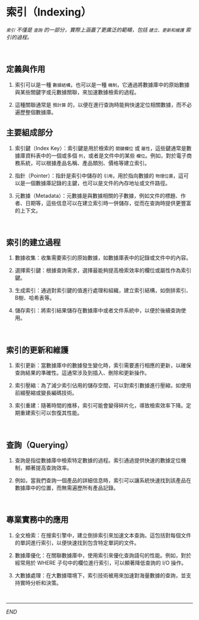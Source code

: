 # 索引（Indexing）

_`索引` 不僅是 `查詢` 的一部分，實際上涵蓋了更廣泛的範疇，包括 `建立、更新和維護` 索引的過程。_

<br>

## 定義與作用

1. 索引可以是一種 `數據結構`，也可以是一種 `機制`，它通過將數據庫中的原始數據與某些關鍵字或元數據關聯，來加速數據檢索的過程。

2. 這種關聯通常是 `預計算` 的，以便在進行查詢時能夠快速定位相關數據，而不必遍歷整個數據庫。

## 主要組成部分

1. 索引鍵（Index Key）：索引鍵是用於檢索的 `關鍵欄位` 或 `屬性`，這些鍵通常是數據庫資料表中的一個或多個 `列`，或者是文件中的某些 `欄位`。例如，對於電子商務系統，可以根據產品名稱、產品類別、價格等建立索引。

2. 指針（Pointer）：指針是索引中儲存的 `引用`，用於指向數據的 `物理位置`，這可以是一個數據庫記錄的主鍵，也可以是文件的內存地址或文件路徑。

3. 元數據（Metadata）：元數據是與數據相關的子數據，例如文件的標題、作者、日期等，這些信息可以在建立索引時一併儲存，從而在查詢時提供更豐富的上下文。

<br>

## 索引的建立過程

1. 數據收集：收集需要索引的原始數據，如數據庫表中的記錄或文件中的內容。

2. 選擇索引鍵：根據查詢需求，選擇最能夠提高檢索效率的欄位或屬性作為索引鍵。

3. 生成索引：通過對索引鍵的值進行處理和組織，建立索引結構，如倒排索引、B樹、哈希表等。

4. 儲存索引：將索引結果儲存在數據庫中或者文件系統中，以便於後續查詢使用。

<br>

## 索引的更新和維護

1. 索引更新：當數據庫中的數據發生變化時，索引需要進行相應的更新，以確保查詢結果的準確性。這通常涉及到插入、刪除和更新操作。

2. 索引壓縮：為了減少索引佔用的儲存空間，可以對索引數據進行壓縮，如使用前綴壓縮或變長編碼技術。

3. 索引重建：隨著時間的推移，索引可能會變得碎片化，導致檢索效率下降。定期重建索引可以恢復其性能。

<br>

## 查詢（Querying）

1. 查詢是指從數據庫中檢索特定數據的過程。索引通過提供快速的數據定位機制，顯著提高查詢效率。

2. 例如，當我們查詢一個產品的詳細信息時，索引可以讓系統快速找到該產品在數據庫中的位置，而無需遍歷所有產品記錄。

<br>

## 專業實務中的應用

1. 全文檢索：在搜索引擎中，建立倒排索引來加速文本查詢。這包括對每個文件的單詞進行索引，以便快速找到包含特定單詞的文件。

2. 數據庫優化：在關聯數據庫中，使用索引來優化查詢語句的性能。例如，對於經常用於 WHERE 子句中的欄位進行索引，可以顯著降低查詢的 I/O 操作。

3. 大數據處理：在大數據環境下，索引技術被用來加速對海量數據的查詢，並支持實時分析和決策。

<br>

___

_END_